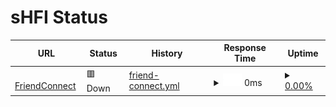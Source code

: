 # sHFI Status

<!--start: status pages-->
<!-- This summary is generated by Upptime (https://github.com/upptime/upptime) -->
<!-- Do not edit this manually, your changes will be overwritten -->
<!-- prettier-ignore -->
| URL | Status | History | Response Time | Uptime |
| --- | ------ | ------- | ------------- | ------ |
| <img alt="" src="https://icons.duckduckgo.com/ip3/bcstat.sonyakun.com.ico" height="13"> [FriendConnect](http://bcstat.sonyakun.com:50212) | 🟥 Down | [friend-connect.yml](https://github.com/sonyakun/bc-status/commits/HEAD/history/friend-connect.yml) | <details><summary><img alt="Response time graph" src="./graphs/friend-connect/response-time-week.png" height="20"> 0ms</summary><br><a href="https://sonyakun.github.io/bc-status/history/friend-connect"><img alt="Response time 384" src="https://img.shields.io/endpoint?url=https%3A%2F%2Fraw.githubusercontent.com%2Fsonyakun%2Fbc-status%2FHEAD%2Fapi%2Ffriend-connect%2Fresponse-time.json"></a><br><a href="https://sonyakun.github.io/bc-status/history/friend-connect"><img alt="24-hour response time 0" src="https://img.shields.io/endpoint?url=https%3A%2F%2Fraw.githubusercontent.com%2Fsonyakun%2Fbc-status%2FHEAD%2Fapi%2Ffriend-connect%2Fresponse-time-day.json"></a><br><a href="https://sonyakun.github.io/bc-status/history/friend-connect"><img alt="7-day response time 0" src="https://img.shields.io/endpoint?url=https%3A%2F%2Fraw.githubusercontent.com%2Fsonyakun%2Fbc-status%2FHEAD%2Fapi%2Ffriend-connect%2Fresponse-time-week.json"></a><br><a href="https://sonyakun.github.io/bc-status/history/friend-connect"><img alt="30-day response time 0" src="https://img.shields.io/endpoint?url=https%3A%2F%2Fraw.githubusercontent.com%2Fsonyakun%2Fbc-status%2FHEAD%2Fapi%2Ffriend-connect%2Fresponse-time-month.json"></a><br><a href="https://sonyakun.github.io/bc-status/history/friend-connect"><img alt="1-year response time 384" src="https://img.shields.io/endpoint?url=https%3A%2F%2Fraw.githubusercontent.com%2Fsonyakun%2Fbc-status%2FHEAD%2Fapi%2Ffriend-connect%2Fresponse-time-year.json"></a></details> | <details><summary><a href="https://sonyakun.github.io/bc-status/history/friend-connect">0.00%</a></summary><a href="https://sonyakun.github.io/bc-status/history/friend-connect"><img alt="All-time uptime 0.90%" src="https://img.shields.io/endpoint?url=https%3A%2F%2Fraw.githubusercontent.com%2Fsonyakun%2Fbc-status%2FHEAD%2Fapi%2Ffriend-connect%2Fuptime.json"></a><br><a href="https://sonyakun.github.io/bc-status/history/friend-connect"><img alt="24-hour uptime 0.00%" src="https://img.shields.io/endpoint?url=https%3A%2F%2Fraw.githubusercontent.com%2Fsonyakun%2Fbc-status%2FHEAD%2Fapi%2Ffriend-connect%2Fuptime-day.json"></a><br><a href="https://sonyakun.github.io/bc-status/history/friend-connect"><img alt="7-day uptime 0.00%" src="https://img.shields.io/endpoint?url=https%3A%2F%2Fraw.githubusercontent.com%2Fsonyakun%2Fbc-status%2FHEAD%2Fapi%2Ffriend-connect%2Fuptime-week.json"></a><br><a href="https://sonyakun.github.io/bc-status/history/friend-connect"><img alt="30-day uptime 1.38%" src="https://img.shields.io/endpoint?url=https%3A%2F%2Fraw.githubusercontent.com%2Fsonyakun%2Fbc-status%2FHEAD%2Fapi%2Ffriend-connect%2Fuptime-month.json"></a><br><a href="https://sonyakun.github.io/bc-status/history/friend-connect"><img alt="1-year uptime 0.90%" src="https://img.shields.io/endpoint?url=https%3A%2F%2Fraw.githubusercontent.com%2Fsonyakun%2Fbc-status%2FHEAD%2Fapi%2Ffriend-connect%2Fuptime-year.json"></a></details>

<!--end: status pages-->
